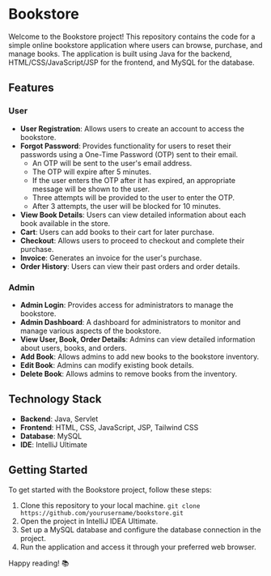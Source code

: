 # Bookstore

Welcome to the Bookstore project! This repository contains the code for a simple online bookstore application where users can browse, purchase, and manage books. The application is built using Java for the backend, HTML/CSS/JavaScript/JSP for the frontend, and MySQL for the database.

## Features

### User
- **User Registration**: Allows users to create an account to access the bookstore.
- **Forgot Password**: Provides functionality for users to reset their passwords using a One-Time Password (OTP) sent to their email.
  - An OTP will be sent to the user's email address.
  - The OTP will expire after 5 minutes.
  - If the user enters the OTP after it has expired, an appropriate message will be shown to the user.
  - Three attempts will be provided to the user to enter the OTP.
  - After 3 attempts, the user will be blocked for 10 minutes.
- **View Book Details**: Users can view detailed information about each book available in the store.
- **Cart**: Users can add books to their cart for later purchase.
- **Checkout**: Allows users to proceed to checkout and complete their purchase.
- **Invoice**: Generates an invoice for the user's purchase.
- **Order History**: Users can view their past orders and order details.

### Admin
- **Admin Login**: Provides access for administrators to manage the bookstore.
- **Admin Dashboard**: A dashboard for administrators to monitor and manage various aspects of the bookstore.
- **View User, Book, Order Details**: Admins can view detailed information about users, books, and orders.
- **Add Book**: Allows admins to add new books to the bookstore inventory.
- **Edit Book**: Admins can modify existing book details.
- **Delete Book**: Allows admins to remove books from the inventory.

## Technology Stack

- **Backend**: Java, Servlet
- **Frontend**: HTML, CSS, JavaScript, JSP, Tailwind CSS
- **Database**: MySQL
- **IDE**: IntelliJ Ultimate

## Getting Started

To get started with the Bookstore project, follow these steps:

1. Clone this repository to your local machine.
`git clone https://github.com/yourusername/bookstore.git`
2. Open the project in IntelliJ IDEA Ultimate.
3. Set up a MySQL database and configure the database connection in the project.
4. Run the application and access it through your preferred web browser.

Happy reading! 📚

